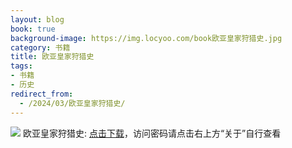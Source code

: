 ```yaml
---
layout: blog
book: true
background-image: https://img.locyoo.com/book欧亚皇家狩猎史.jpg
category: 书籍
title: 欧亚皇家狩猎史
tags:
- 书籍
- 历史
redirect_from:
  - /2024/03/欧亚皇家狩猎史/
---
```

![](https://img.locyoo.com/book欧亚皇家狩猎史.jpg)
欧亚皇家狩猎史: <a name = "ref1" href="https://url18.ctfile.com/f/50983618-1350065126-c85592?p=3619">点击下载</a>，访问密码请点击右上方“关于”自行查看